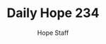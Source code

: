 ---
image: /assets/img/daily-hope-default-artwork.png
title: Daily Hope 234
number: 234
categories:
  - Daily Hope
author: Hope Staff
notes: Daily Hope 234
embed: >-
  <iframe style="border-radius:12px" src="https://open.spotify.com/embed/episode/6CzCaSdOgGTFB1kRpZ0Q6s?utm_source=generator" width="100%" height="152" frameBorder="0" allowfullscreen="" allow="autoplay; clipboard-write; encrypted-media; fullscreen; picture-in-picture" loading="lazy"></iframe>
---